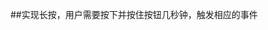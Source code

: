 ##实现长按，用户需要按下并按住按钮几秒钟，触发相应的事件

<template>
  <button v-longpress="longpress">长按</button>
</template>

<script>
export default {
  methods: {
    longpress () {
      alert('长按指令生效')
    }
  }
}
